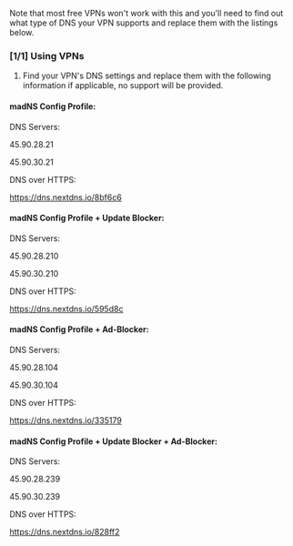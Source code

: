 Note that most free VPNs won't work with this and you'll need to find out what type of DNS your VPN supports and replace them with the listings below.

### [1/1] Using VPNs
1. Find your VPN's DNS settings and replace them with the following information if applicable, no support will be provided.

#### madNS Config Profile:
DNS Servers:

45.90.28.21

45.90.30.21

DNS over HTTPS:

https://dns.nextdns.io/8bf6c6

#### madNS Config Profile + Update Blocker:
DNS Servers:

45.90.28.210

45.90.30.210

DNS over HTTPS:

https://dns.nextdns.io/595d8c

#### madNS Config Profile + Ad-Blocker:
DNS Servers:

45.90.28.104

45.90.30.104

DNS over HTTPS:

https://dns.nextdns.io/335179

#### madNS Config Profile + Update Blocker + Ad-Blocker:
DNS Servers:

45.90.28.239

45.90.30.239

DNS over HTTPS:

https://dns.nextdns.io/828ff2
